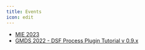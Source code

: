 ```yaml
---
title: Events
icon: edit
---
```

- [MIE 2023](MIE2023.md)
- [GMDS 2022 - DSF Process Plugin Tutorial v 0.9.x](GMDS2022-dev.md)

